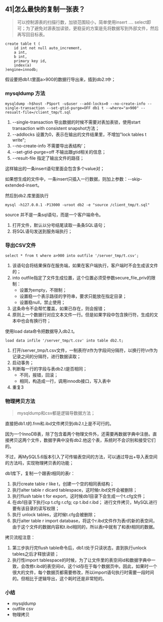 ## 41|怎么最快的复制一张表？

> 可以控制源表的扫描行数，加锁范围较小，简单使用insert .... select即可；为了避免对源表加读锁，更稳妥的方案是先将数据写到外部文件，然后再写回目标表。

```mysql
create table t (
	id int not null auto_increment,
    a int,
    b int,
    primary key id,
    index(a)
)engine=innodb;
```



假设要把db1.t里面a>900的数据行导出来，插到db2.t中；



### mysqldump 方法

```shell
mysqldump -h$host -P$port -u$user --add-locks=0 --no-create-info --single-transaction --set-gtid-purge=OFF db1 t --where="a>900" --resualt-file=/client_tmp/t.sql
```

1. --single-transaction 导出数据的时候不需要对表加表锁，使用start transaction with consistent snapshot方法；
2. --addlocks 设置为0，表示在输出的文件结果里，不增加"lock tables t write";
3. --no-create-info 不需要导出表结构’；
4. --set-gtid-purge=off 不输出跟gtid相关的信息；
5. --result-file 指定了输出文件的路径；

这样输出的一条insert语句里面会包含多个value对；

如果想生成的文件中，一条insert只插入一行数据，则加上参数：--skip-extended-insert。

然后到db2.库里面执行

```shell
mysql -h127.0.0.1 -P13000 -uroot db2 -e "source /client_tmp/t.sql"
```

source 并不是一条sql语句，而是一个客户端命令。

1. 打开文件，默认以分号结尾读取一条条SQL语句；
2. 将SQL语句发送到服务端执行；



### 导出CSV文件

```mysql
select * from t where a>900 into outfile '/server_tmp/t.csv';
```

1. 该语句会将结果保存在服务端，如果在客户端执行，客户端时不会生成该文件的；
2. into outfile指定了文件生成位置，这个位置必须受参数secure_file_priv的限制：
   - 设置为empty，不限制；
   - 设置稳一个表示路径的字符串，要求只能放在指定目录；
   - 设置稳null，禁止使用；
3. 这条命令不会帮忙覆盖，如果已存在，则会报错；
4. 原则上一个数据行对应文本文件一行。但是如果字段中包含换行符，生成的文本中也会有换行符；

使用load data命令把数据导入db2.t。

```mysql
load data infile '/server_tmp/t.csv' into table db2.t;
```

1. 打开/server_tmp/t.csv文件，一制表符\t作为字段间分隔符，以换行符\n作为记录之间的分隔符，进行数据读取；
2. 启动事务；
3. 判断每一行的字段与表db2.t是否相同；
   - 不同，报错，回滚；
   - 相同，构造成一行，调用innodb接口，写入表中
4. 重复3



### 物理拷贝方法

> mysqldump和csv都是逻辑导数据方法；

直接把db1.t的.frm和.ibd文件拷贝到db2.t上是不可行的。

因为一个InnoDB表，除了包含着两个物理文件外，还需要再数据字典中注册。直接拷贝这两个文件，数据字典中没有db2.他这个表，系统时不会识别和接受它们的。

不过，再MySQL5.6版本引入了可传输表空间的方法，可以通过导出+导入表空间的方法吗，实现物理拷贝表的功能；

db1库下，复制一个跟表t相同的表r：

1. 执行create table r like t，创建一个空的相同表结构；
2. 执行alter table r dicard tablespace，这时候r.ibd文件会被删除；
3. 执行flush table t for export，这时候db1目录下会生成一个t.cfg文件；
4. 在db1目录下执行cp t.cfg r.cfg; cp t.ibd r.ibd； 进行文件拷贝，MySQL进行要有该目录的读写权限；
5. 执行 unlock tables，这时候t.cfg会被删除；
6. 执行alter table r import database，将这个r.ibd文件作为表r的新的表空间，由于这个文件的数据内容和t.ibd相同的，所以表r中就有了和表t相同的数据。

拷贝流程注意：

1. 第三步执行完flush table命令后，db1.t处于只读状态，直到执行unlock tables之后才释放读锁；
2. 执行性import tablespace的时候，为了让文件里的表空间id和数据字典中一致，会改修r.ibd的表空间id，这个id存在于每个数据页中。因此，如果时一个很大的文件，每个数据页都需要修改，所以import语句执行时需要一段时间的。但相比于逻辑导出，这个耗时还是非常短的。



### 小结

- mysqldump
- outfile csv
- 物理拷贝